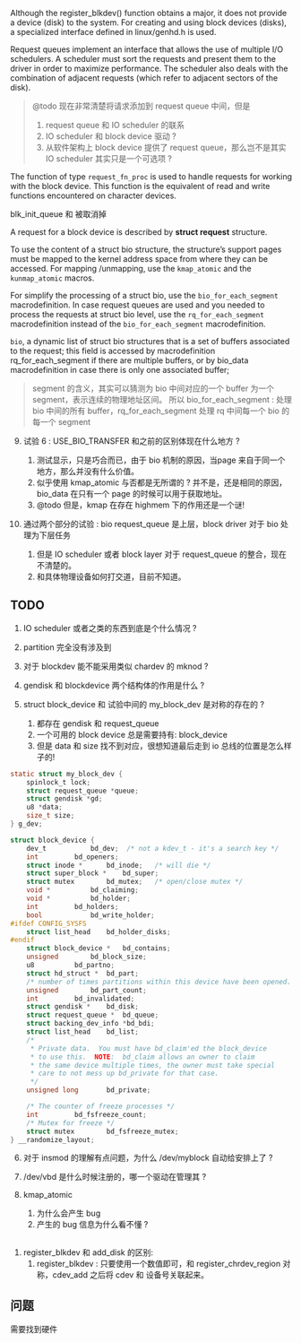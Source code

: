 Although the register_blkdev() function obtains a major, it does not provide a device (disk) to the system. For creating and using block devices (disks), a specialized interface defined in linux/genhd.h is used.

Request queues implement an interface that allows the use of multiple I/O schedulers. A scheduler must sort the requests and present them to the driver in order to maximize performance. The scheduler also deals with the combination of adjacent requests (which refer to adjacent sectors of the disk).
> @todo 现在非常清楚将请求添加到 request queue 中间，但是
> 1. request queue 和 IO scheduler 的联系
> 2. IO scheduler 和 block device 驱动 ?
> 3. 从软件架构上 block device 提供了 request queue，那么岂不是其实 IO scheduler 其实只是一个可选项 ?

The function of type `request_fn_proc` is used to handle requests for working with the block device. This function is the equivalent of read and write functions encountered on character devices. 


blk_init_queue 和  被取消掉

A request for a block device is described by **struct request** structure.

To use the content of a struct bio structure, the structure’s support pages must be mapped to the kernel address space from where they can be accessed. For mapping /unmapping, use the `kmap_atomic` and the `kunmap_atomic` macros.

For simplify the processing of a struct bio, use the `bio_for_each_segment` macrodefinition.
In case request queues are used and you needed to process the requests at struct bio level, use the `rq_for_each_segment` macrodefinition instead of the `bio_for_each_segment` macrodefinition.

`bio`, a dynamic list of struct bio structures that is a set of buffers associated to the request; this field is accessed by macrodefinition rq_for_each_segment if there are multiple buffers, or by bio_data macrodefinition in case there is only one associated buffer;
> segment 的含义，其实可以猜测为 bio 中间对应的一个 buffer 为一个 segment，表示连续的物理地址区间。
> 所以 bio_for_each_segment : 处理 bio 中间的所有 buffer，rq_for_each_segment 处理 rq 中间每一个 bio 的每一个 segment


9. 试验 6 : USE_BIO_TRANSFER 和之前的区别体现在什么地方 ?
    1. 测试显示，只是巧合而已，由于 bio 机制的原因，当page 来自于同一个地方，那么并没有什么价值。
    2. 似乎使用 kmap_atomic 与否都是无所谓的 ? 并不是，还是相同的原因，bio_data 在只有一个 page 的时候可以用于获取地址。
    3. @todo 但是，kmap 在存在 highmem 下的作用还是一个谜!

10. 通过两个部分的试验 : bio request_queue 是上层，block driver 对于 bio 处理为下层任务
    1. 但是 IO scheduler 或者 block layer 对于 request_queue 的整合，现在不清楚的。
    2. 和具体物理设备如何打交道，目前不知道。

## TODO
1. IO scheduler 或者之类的东西到底是个什么情况 ?
2. partition 完全没有涉及到
3. 对于 blockdev 能不能采用类似 chardev 的 mknod ?
4. gendisk 和 blockdevice 两个结构体的作用是什么 ?

5. struct block_device 和 试验中间的 my_block_dev 是对称的存在的 ?
    1. 都存在 gendisk 和 request_queue
    2. 一个可用的 block device 总是需要持有: block_device
    3. 但是 data 和 size 找不到对应，很想知道最后走到 io 总线的位置是怎么样子的!
```c
static struct my_block_dev {
	spinlock_t lock;
	struct request_queue *queue;
	struct gendisk *gd;
	u8 *data;
	size_t size;
} g_dev;

struct block_device {
	dev_t			bd_dev;  /* not a kdev_t - it's a search key */
	int			bd_openers;
	struct inode *		bd_inode;	/* will die */
	struct super_block *	bd_super;
	struct mutex		bd_mutex;	/* open/close mutex */
	void *			bd_claiming;
	void *			bd_holder;
	int			bd_holders;
	bool			bd_write_holder;
#ifdef CONFIG_SYSFS
	struct list_head	bd_holder_disks;
#endif
	struct block_device *	bd_contains;
	unsigned		bd_block_size;
	u8			bd_partno;
	struct hd_struct *	bd_part;
	/* number of times partitions within this device have been opened. */
	unsigned		bd_part_count;
	int			bd_invalidated;
	struct gendisk *	bd_disk;
	struct request_queue *  bd_queue;
	struct backing_dev_info *bd_bdi;
	struct list_head	bd_list;
	/*
	 * Private data.  You must have bd_claim'ed the block_device
	 * to use this.  NOTE:  bd_claim allows an owner to claim
	 * the same device multiple times, the owner must take special
	 * care to not mess up bd_private for that case.
	 */
	unsigned long		bd_private;

	/* The counter of freeze processes */
	int			bd_fsfreeze_count;
	/* Mutex for freeze */
	struct mutex		bd_fsfreeze_mutex;
} __randomize_layout;
```

6. 对于 insmod 的理解有点问题，为什么 /dev/myblock 自动给安排上了 ?

7. /dev/vbd 是什么时候注册的，哪一个驱动在管理其 ?

8. kmap_atomic
    1. 为什么会产生 bug
    2. 产生的 bug 信息为什么看不懂 ?

## 
1. register_blkdev 和 add_disk 的区别:
    1. register_blkdev : 只要使用一个数值即可，和 register_chrdev_region 对称，cdev_add 之后将 cdev 和 设备号关联起来。

## 问题
需要找到硬件
